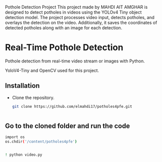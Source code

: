 Pothole Detection Project
This project made by MAHDI AIT AMGHAR is designed to detect potholes in videos using the YOLOv4 Tiny object detection model.
The project processes video input, detects potholes, and overlays the detection on the video. 
Additionally, it saves the coordinates of detected potholes along with an image for each detection.

# Real-Time Pothole Detection

Pothole detection from real-time video stream or images with Python.

YoloV4-Tiny and OpenCV used for this project.

## Installation

- Clone the repository.
  ```bash
  git clone https://github.com/elmahdi17/potholes4pfe.git



## Go to the cloned folder and run the code 
 ```bash
import os
os.chdir('/content/potholes4pfe')


! python video.py 




